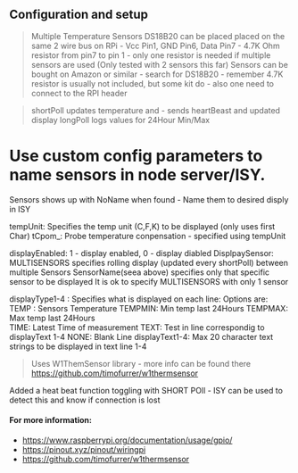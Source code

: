 ## Configuration and setup

 >Multiple Temperature Sensors DS18B20 can be placed placed on the same 2 wire bus on RPi - Vcc Pin1, GND Pin6, Data Pin7 - 4.7K Ohm resistor from pin7 to pin 1 - only one resistor is needed if multiple sensors are used 
(Only tested with 2 sensors this far)
> Sensors can be bought on Amazon or similar - search for DS18B20 - remember 4.7K resistor is usually not included, but some kit do - also one need to connect to the RPI header 

> shortPoll updates temperature and - sends heartBeast and updated display
> longPoll logs values for 24Hour Min/Max 

# Use custom config parameters to name sensors in node server/ISY.  
Sensors <sensorId> shows up with NoName when found - Name them to desired disply in ISY

tempUnit: Specifies the temp unit (C,F,K) to be displayed (only uses first Char)
tCpom_<sensorId>: Probe temperature conpensation - specified using tempUnit

displayEnabled: 1 - display enabled, 0 - display diabled
DisplpaySensor: MULTISENSORS specifies rolling display (updated every shortPoll) between multiple Sensors
                SensorName(seea above) specifies only that specific sensor to be displayed 
                It is ok to specify MULTISENSORS with only 1 sensor

displayType1-4 : Specifies what is displayed on each line: 
    Options are:
        TEMP : Sensors Temperature
        TEMPMIN: Min temp last 24Hours
        TEMPMAX: Max temp last 24Hours  
        TIME: Latest Time of measurement
        TEXT: Test in line correspondig to displayText 1-4
        NONE: Blank Line
displayText1-4: Max 20 character text strings to be displayed in text line 1-4







> Uses W1ThemSensor library - more info can be found there <https://github.com/timofurrer/w1thermsensor>

Added a heat beat function toggling with SHORT POll - ISY can be used to detect this and know if connection is lost 

#### For more information:
- <https://www.raspberrypi.org/documentation/usage/gpio/>
- <https://pinout.xyz/pinout/wiringpi>
- <https://github.com/timofurrer/w1thermsensor>
